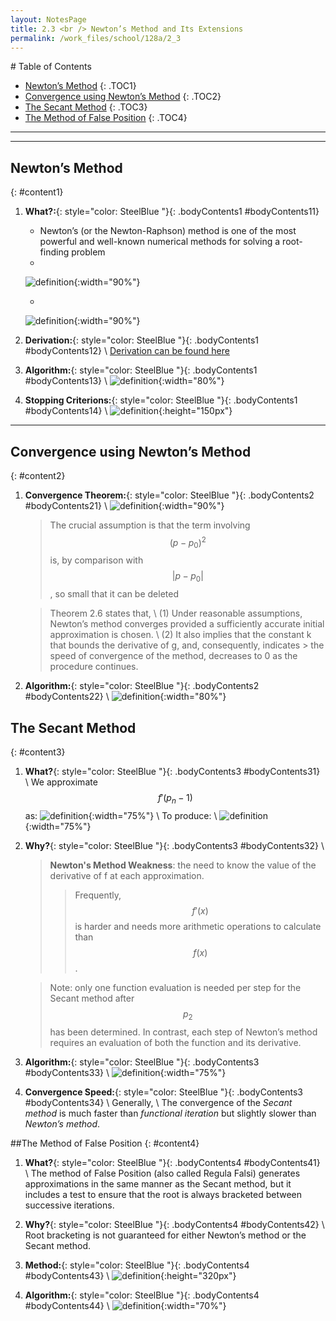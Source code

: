 ```yaml
---
layout: NotesPage
title: 2.3 <br /> Newton’s Method and Its Extensions
permalink: /work_files/school/128a/2_3
---
```



<div markdown="1" class = "TOC">
# Table of Contents

  * [Newton’s Method](#content1)
  {: .TOC1}
  * [Convergence using Newton’s Method](#content2)
  {: .TOC2}
  * [The Secant Method](#content3)
  {: .TOC3}
  * [The Method of False Position](#content4)
  {: .TOC4}
</div>

***
***

## Newton’s Method
{: #content1}

1. **What?:**{: style="color: SteelBlue  "}{: .bodyContents1 #bodyContents11} 
    * Newton’s (or the Newton-Raphson) method is one of the most powerful and well-known
    numerical methods for solving a root-finding problem
    *   <br /> 
    ![definition](/main_files/128a/2.3/10.png){:width="90%"}
    *   <br /> 
    ![definition](/main_files/128a/2.3/recursive_def.png){:width="90%"}


2. **Derivation:**{: style="color: SteelBlue  "}{: .bodyContents1 #bodyContents12} \\
    [Derivation can be found here](/main_files/128a/2.3/derivation.png)

3. **Algorithm:**{: style="color: SteelBlue  "}{: .bodyContents1 #bodyContents13} \\
    ![definition](/main_files/128a/2.3/1.png){:width="80%"}

4. **Stopping Criterions:**{: style="color: SteelBlue  "}{: .bodyContents1 #bodyContents14} \\
    ![definition](/main_files/128a/2.3/stopping.png){:height="150px"}

***

## Convergence using Newton’s Method
{: #content2}

1. **Convergence Theorem:**{: style="color: SteelBlue  "}{: .bodyContents2 #bodyContents21} \\
    ![definition](/main_files/128a/2.3/4.png){:width="90%"}
    > The crucial assumption is that the
    > term involving $$( p − p_0)^2$$ is, by comparison with $$| p − p_0|$$, so small that it can be deleted

    > Theorem 2.6 states that, \\
    > (1) Under reasonable assumptions, Newton’s method converges
    >   provided a sufficiently accurate initial approximation is chosen. \\
    > (2) It also implies that the constant k that bounds the derivative of g, and, consequently, indicates >   the speed of convergence
    >   of the method, decreases to 0 as the procedure continues.
2. **Algorithm:**{: style="color: SteelBlue  "}{: .bodyContents2 #bodyContents22} \\
        ![definition](/main_files/128a/2.3/1.png){:width="80%"}

## The Secant Method
{: #content3}

1. **What?**{: style="color: SteelBlue  "}{: .bodyContents3 #bodyContents31} \\
    We approximate $$f'( p_n−1)$$ as:
    ![definition](/main_files/128a/2.3/12.png){:width="75%"} \\
    To produce: \\
    ![definition](/main_files/128a/2.3/11.png){:width="75%"}

2. **Why?**{: style="color: SteelBlue  "}{: .bodyContents3 #bodyContents32} \\
    > **Newton's Method Weakness**: 
    > the need to know the value of the derivative of f at each approximation.
    >   > Frequently, $$f'(x)$$ is harder and needs more arithmetic operations to calculate than $$f(x)$$.

    > Note: only one function evaluation is needed per step for the Secant method after $$p_2$$ has been 
    determined. In contrast, each step of Newton’s method requires an evaluation of both the function and its derivative.
3. **Algorithm:**{: style="color: SteelBlue  "}{: .bodyContents3 #bodyContents33} \\
    ![definition](/main_files/128a/2.3/6.png){:width="75%"}

4. **Convergence Speed:**{: style="color: SteelBlue  "}{: .bodyContents3 #bodyContents34} \\
    Generally, \\
    The convergence of the *Secant method* is much faster than *functional iteration* but slightly slower than *Newton’s method*.

##The Method of False Position
{: #content4}

1. **What?**{: style="color: SteelBlue  "}{: .bodyContents4 #bodyContents41} \\
    The method of False Position (also called Regula Falsi) generates approximations
    in the same manner as the Secant method, but it includes a test to ensure that the root is
    always bracketed between successive iterations.

2. **Why?**{: style="color: SteelBlue  "}{: .bodyContents4 #bodyContents42} \\
    Root bracketing is not guaranteed for either Newton’s method or the Secant method.

3. **Method:**{: style="color: SteelBlue  "}{: .bodyContents4 #bodyContents43} \\
    ![definition](/main_files/128a/2.3/13.png){:height="320px"}

4. **Algorithm:**{: style="color: SteelBlue  "}{: .bodyContents4 #bodyContents44} \\
    ![definition](/main_files/128a/2.3/8.png){:width="70%"}